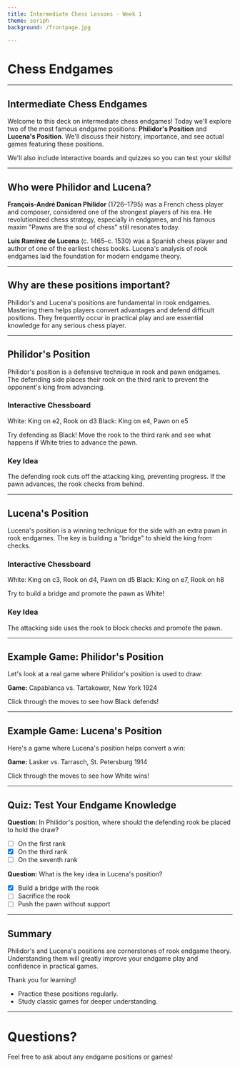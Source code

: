 ```yaml
---
title: Intermediate Chess Lessons - Week 1
theme: seriph
background: /frontpage.jpg

---
```


# Chess Endgames

---

## Intermediate Chess Endgames

Welcome to this deck on intermediate chess endgames! Today we'll explore two of the most famous endgame positions: **Philidor's Position** and **Lucena's Position**. We'll discuss their history, importance, and see actual games featuring these positions. 

We'll also include interactive boards and quizzes so you can test your skills!


<Chessboard fen="8/8/8/4k3/4P3/3R4/4K3/8 w - - 0 1" />

---

## Who were Philidor and Lucena?

**François-André Danican Philidor** (1726–1795) was a French chess player and composer, considered one of the strongest players of his era. He revolutionized chess strategy, especially in endgames, and his famous maxim "Pawns are the soul of chess" still resonates today.

**Luis Ramírez de Lucena** (c. 1465–c. 1530) was a Spanish chess player and author of one of the earliest chess books. Lucena's analysis of rook endgames laid the foundation for modern endgame theory.

---

## Why are these positions important?

Philidor's and Lucena's positions are fundamental in rook endgames. Mastering them helps players convert advantages and defend difficult positions. They frequently occur in practical play and are essential knowledge for any serious chess player.

---

## Philidor's Position

Philidor's position is a defensive technique in rook and pawn endgames. The defending side places their rook on the third rank to prevent the opponent's king from advancing.

### Interactive Chessboard

<Chessboard fen="8/8/8/4k3/4P3/3R4/4K3/8 w - - 0 1" />

White: King on e2, Rook on d3
Black: King on e4, Pawn on e5

Try defending as Black! Move the rook to the third rank and see what happens if White tries to advance the pawn.

### Key Idea
The defending rook cuts off the attacking king, preventing progress. If the pawn advances, the rook checks from behind.

---

## Lucena's Position

Lucena's position is a winning technique for the side with an extra pawn in rook endgames. The key is building a "bridge" to shield the king from checks.

### Interactive Chessboard

<Chessboard fen="8/8/4k3/3P4/3R4/2K5/8/8 w - - 0 1" />

White: King on c3, Rook on d4, Pawn on d5
Black: King on e7, Rook on h8

Try to build a bridge and promote the pawn as White!

### Key Idea
The attacking side uses the rook to block checks and promote the pawn.

---

## Example Game: Philidor's Position

Let's look at a real game where Philidor's position is used to draw:

**Game:** Capablanca vs. Tartakower, New York 1924

<Chessboard fen="8/8/8/4k3/4P3/3R4/4K3/8 w - - 0 1" moves="e2e3 e4e6 d3d8 e6e7 d8d5 e7e6 d5d8" />

Click through the moves to see how Black defends!

---

## Example Game: Lucena's Position

Here's a game where Lucena's position helps convert a win:

**Game:** Lasker vs. Tarrasch, St. Petersburg 1914

<Chessboard fen="8/8/4k3/3P4/3R4/2K5/8/8 w - - 0 1" moves="d5d6 e7d7 d4d5 d7c6 d5d4 c6b5 d4d5 b5a6 d5d6" />

Click through the moves to see how White wins!

---

## Quiz: Test Your Endgame Knowledge

**Question:** In Philidor's position, where should the defending rook be placed to hold the draw?

- [ ] On the first rank
- [x] On the third rank
- [ ] On the seventh rank

**Question:** What is the key idea in Lucena's position?

- [x] Build a bridge with the rook
- [ ] Sacrifice the rook
- [ ] Push the pawn without support

---

## Summary

Philidor's and Lucena's positions are cornerstones of rook endgame theory. Understanding them will greatly improve your endgame play and confidence in practical games.

Thank you for learning!
- Practice these positions regularly.
- Study classic games for deeper understanding.

---

# Questions?

Feel free to ask about any endgame positions or games!
